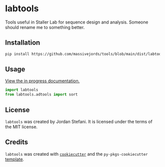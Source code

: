 # labtools

Tools useful in Staller Lab for sequence design and analysis. Someone should rename me to something better.

## Installation

```bash 
pip install https://github.com/massivejords/tools/blob/main/dist/labtools-0.0.1-py3-none-any.whl?raw=true
```

## Usage

[View the in progress documentation.](https://massivejords.github.io/tools/docs/_build/html/index.html)

```python
import labtools
from labtools.adtools import sort
```

## License

`labtools` was created by Jordan Stefani. It is licensed under the terms of the MIT license.


## Credits

`labtools` was created with [`cookiecutter`](https://cookiecutter.readthedocs.io/en/latest/) and the `py-pkgs-cookiecutter` [template](https://github.com/py-pkgs/py-pkgs-cookiecutter).
